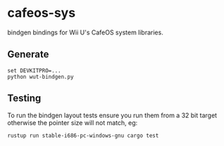 # cafeos-sys

bindgen bindings for Wii U's CafeOS system libraries.

## Generate

```
set DEVKITPRO=...
python wut-bindgen.py
```

## Testing

To run the bindgen layout tests ensure you run them from a 32 bit target otherwise the pointer size will not match, eg:

```
rustup run stable-i686-pc-windows-gnu cargo test
```
